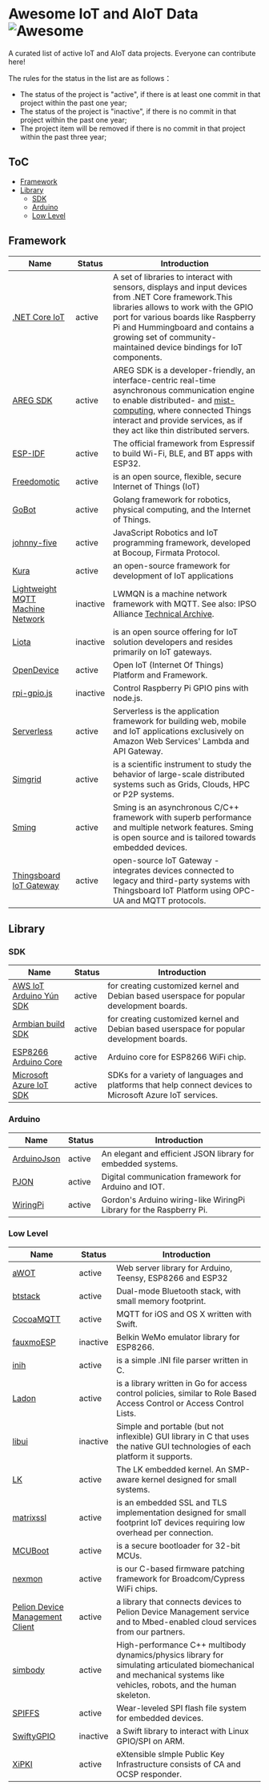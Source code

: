 Awesome IoT and AIoT Data![Awesome](https://cdn.rawgit.com/sindresorhus/awesome/d7305f38d29fed78fa85652e3a63e154dd8e8829/media/badge.svg)
===

A curated list of active IoT and AIoT data projects. Everyone can contribute here!

The rules for the status in the list are as follows：
- The status of the project is "active", if there is at least one commit in that project within the past one year;
- The status of the project is "inactive", if there is no commit in that project within the past one year;
- The project item will be removed if there is no commit in that project within the past three year;

ToC
---

- [Framework](#framework)
- [Library](#library)
    - [SDK](#sdk)
    - [Arduino](#arduino)
    - [Low Level](#low-level)

## Framework

|Name|Status|Introduction|
|------|------|------|
|[.NET Core IoT](https://github.com/dotnet/iot)|active|A set of libraries to interact with sensors, displays and input devices from .NET Core framework.This libraries allows to work with the GPIO port for various boards like Raspberry Pi and Hummingboard and contains a growing set of community-maintained device bindings for IoT components.|
|[AREG SDK](https://github.com/aregtech/areg-sdk)|active|AREG SDK is a developer-friendly, an interface-centric real-time asynchronous communication engine to enable distributed- and [mist-computing](https://csrc.nist.gov/publications/detail/sp/500-325/final), where connected Things interact and provide services, as if they act like thin distributed servers.|
|[ESP-IDF](https://github.com/espressif/esp-idf)|active|The official framework from Espressif to build Wi-Fi, BLE, and BT apps with ESP32.|
|[Freedomotic](https://github.com/freedomotic/freedomotic)|active|is an open source, flexible, secure Internet of Things (IoT)|
|[GoBot](https://github.com/hybridgroup/gobot)|active|Golang framework for robotics, physical computing, and the Internet of Things.|
|[johnny-five](https://github.com/rwaldron/johnny-five)|active|JavaScript Robotics and IoT programming framework, developed at Bocoup, Firmata Protocol.|
|[Kura](https://github.com/eclipse/kura)|active|an open-source framework for development of IoT applications|
|[Lightweight MQTT Machine Network](http://lwmqn.github.io/)|inactive|LWMQN is a machine network framework with MQTT. See also: IPSO Alliance [Technical Archive](http://www.ipso-alliance.org/ipso-community/resources/technical-archive/).|
|[Liota](https://github.com/vmware/liota)|inactive|is an open source offering for IoT solution developers and resides primarily on IoT gateways.|
|[OpenDevice](https://github.com/OpenDevice/OpenDevice)|active|Open IoT (Internet Of Things) Platform and Framework.|
|[rpi-gpio.js](https://github.com/JamesBarwell/rpi-gpio.js)|inactive|Control Raspberry Pi GPIO pins with node.js.|
|[Serverless](https://github.com/serverless/serverless)|active|Serverless is the application framework for building web, mobile and IoT applications exclusively on Amazon Web Services' Lambda and API Gateway.|
|[Simgrid](https://github.com/simgrid/simgrid)|active|is a scientific instrument to study the behavior of large-scale distributed systems such as Grids, Clouds, HPC or P2P systems.
|[Sming](https://github.com/SmingHub/Sming)|active|Sming is an asynchronous C/C++ framework with superb performance and multiple network features. Sming is open source and is tailored towards embedded devices.|
|[Thingsboard IoT Gateway](https://github.com/thingsboard/thingsboard-gateway)|active|open-source IoT Gateway - integrates devices connected to legacy and third-party systems with Thingsboard IoT Platform using OPC-UA and MQTT protocols.|

## Library


### SDK

|Name|Status|Introduction|
|------|------|------|
|[AWS IoT Arduino Yún SDK](https://github.com/aws/aws-iot-device-sdk-arduino-yun)|active|for creating customized kernel and Debian based userspace for popular development boards.|
|[Armbian build SDK](https://github.com/armbian/build)|active|for creating customized kernel and Debian based userspace for popular development boards.|
|[ESP8266 Arduino Core](https://github.com/esp8266/Arduino)|active|Arduino core for ESP8266 WiFi chip.|
|[Microsoft Azure IoT SDK](https://github.com/Azure/azure-iot-sdks)|active|SDKs for a variety of languages and platforms that help connect devices to Microsoft Azure IoT services.|

### Arduino

|Name|Status|Introduction|
|------|------|------|
|[ArduinoJson](https://github.com/bblanchon/ArduinoJson)|active|An elegant and efficient JSON library for embedded systems.|
|[PJON](https://github.com/gioblu/PJON)|active|Digital communication framework for Arduino and IOT.|
|[WiringPi](https://github.com/WiringPi/WiringPi)|active|Gordon's Arduino wiring-like WiringPi Library for the Raspberry Pi.|


### Low Level

|Name|Status|Introduction|
|------|------|------|
|[aWOT](https://github.com/lasselukkari/aWOT)|active|Web server library for Arduino, Teensy, ESP8266 and ESP32|
|[btstack](https://github.com/bluekitchen/btstack)|active|Dual-mode Bluetooth stack, with small memory footprint.|
|[CocoaMQTT](https://github.com/emqtt/CocoaMQTT)|active|MQTT for iOS and OS X written with Swift.|
|[fauxmoESP](https://bitbucket.org/xoseperez/fauxmoesp)|inactive|Belkin WeMo emulator library for ESP8266.|
|[inih](https://github.com/benhoyt/inih)|active|is a simple .INI file parser written in C.|
|[Ladon](https://github.com/ory-am/ladon)|active|is a library written in Go for access control policies, similar to Role Based Access Control or Access Control Lists.|
|[libui](https://github.com/andlabs/libui)|inactive|Simple and portable (but not inflexible) GUI library in C that uses the native GUI technologies of each platform it supports.|
|[LK](https://github.com/littlekernel/lk)|active|The LK embedded kernel. An SMP-aware kernel designed for small systems.|
|[matrixssl](https://github.com/matrixssl/matrixssl)|active|is an embedded SSL and TLS implementation designed for small footprint IoT devices requiring low overhead per connection.|
|[MCUBoot](https://github.com/runtimeco/mcuboot)|active|is a secure bootloader for 32-bit MCUs.|
|[nexmon](https://github.com/seemoo-lab/nexmon)|active|is our C-based firmware patching framework for Broadcom/Cypress WiFi chips.|
|[Pelion Device Management Client](https://github.com/ARMmbed/mbed-cloud-client)|active|a library that connects devices to Pelion Device Management service and to Mbed-enabled cloud services from our partners.|
|[simbody](https://github.com/simbody/simbody)|active|High-performance C++ multibody dynamics/physics library for simulating articulated biomechanical and mechanical systems like vehicles, robots, and the human skeleton.|
|[SPIFFS](https://github.com/pellepl/spiffs)|active|Wear-leveled SPI flash file system for embedded devices.|
|[SwiftyGPIO](https://github.com/uraimo/SwiftyGPIO)|inactive|a Swift library to interact with Linux GPIO/SPI on ARM.|
|[XiPKI](https://github.com/xipki/xipki)|active|eXtensible sImple Public Key Infrastructure consists of CA and OCSP responder.|
